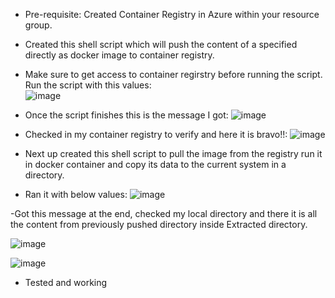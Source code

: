 - Pre-requisite: Created Container Registry in Azure within your resource group.
- Created this shell script which will push the content of a specified directly as docker image to container registry.
- Make sure to get access to container regirstry before running the script. Run the script with this values:  
![image](https://github.com/user-attachments/assets/b5d1afa1-404d-4317-b862-4925b3de93ed)

- Once the script finishes this is the message I got:
![image](https://github.com/user-attachments/assets/455f65ea-ba83-4857-854c-f5c4f3c584a8)

- Checked in my container registry to verify and here it is bravo!!:
![image](https://github.com/user-attachments/assets/9dff2ceb-9120-45db-b536-6110486fa18b)

- Next up created this shell script to pull the image from the registry run it in docker container and copy its data to the current system in a directory.
  
- Ran it with below values:
![image](https://github.com/user-attachments/assets/56c765a6-eea4-4292-be62-0903d7d24613)

-Got this message at the end, checked my local directory and there it is all the content from previously pushed directory inside Extracted directory.

![image](https://github.com/user-attachments/assets/85eeb37b-66a2-433c-9c3d-227465b978a1)

![image](https://github.com/user-attachments/assets/d31944a7-5f42-4936-864c-1a860788c0bb)

- Tested and working
